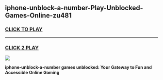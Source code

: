 
## iphone-unblock-a-number-Play-Unblocked-Games-Online-zu481
<h3>
<a href="https://premium76.site?title=iphone-unblock-a-number&ref=25A">CLICK TO PLAY</a></h3>
<hr>

<h3>
<a href="https://premium76.site?title=iphone-unblock-a-number&ref=25A">CLICK 2 PLAY</a>
  
</h3>

<a href="https://premium76.site?title=iphone-unblock-a-number&ref=25A"><img src="https://clearcache.store/games.png"></a>


**iphone-unblock-a-number games unblocked: Your Gateway to Fun and Accessible Online Gaming**
